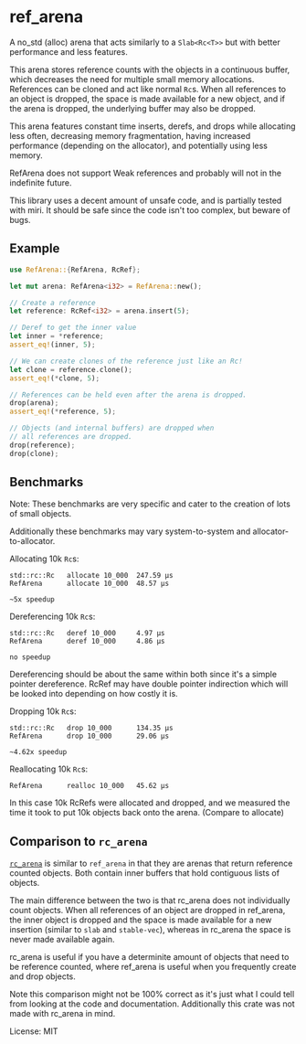 # ref_arena

A no_std (alloc) arena that acts similarly to a `Slab<Rc<T>>` but with
better performance and less features.

This arena stores reference counts with the objects in
a continuous buffer, which decreases the need for
multiple small memory allocations. References can
be cloned and act like normal `Rc`s. When all references
to an object is dropped, the space is made available
for a new object, and if the arena is dropped, the
underlying buffer may also be dropped.

This arena features constant time inserts, derefs,
and drops while allocating less often, decreasing
memory fragmentation, having increased performance
(depending on the allocator), and potentially using
less memory.

RefArena does not support Weak references and probably
will not in the indefinite future.

This library uses a decent amount of unsafe code, and is
partially tested with miri. It should be safe since the code
isn't too complex, but beware of bugs.

## Example

```rust
use RefArena::{RefArena, RcRef};

let mut arena: RefArena<i32> = RefArena::new();

// Create a reference
let reference: RcRef<i32> = arena.insert(5);

// Deref to get the inner value
let inner = *reference;
assert_eq!(inner, 5);

// We can create clones of the reference just like an Rc!
let clone = reference.clone();
assert_eq!(*clone, 5);

// References can be held even after the arena is dropped.
drop(arena);
assert_eq!(*reference, 5);

// Objects (and internal buffers) are dropped when
// all references are dropped.
drop(reference);
drop(clone);
```

## Benchmarks

Note: These benchmarks are very specific and
cater to the creation of lots of small objects.

Additionally these benchmarks may vary
system-to-system and allocator-to-allocator.

Allocating 10k `Rc`s:
```
std::rc::Rc   allocate 10_000  247.59 μs
RefArena      allocate 10_000  48.57 μs

~5x speedup
```

Dereferencing 10k `Rc`s:
```
std::rc::Rc   deref 10_000     4.97 μs
RefArena      deref 10_000     4.86 μs

no speedup
```

Dereferencing should be about the same within both since
it's a simple pointer dereference. RcRef may have double pointer
indirection which will be looked into depending on how costly it is.

Dropping 10k `Rc`s:
```
std::rc::Rc   drop 10_000      134.35 μs
RefArena      drop 10_000      29.06 μs

~4.62x speedup
```

Reallocating 10k `Rc`s:
```
RefArena      realloc 10_000   45.62 μs
```

In this case 10k RcRefs were allocated and dropped, and we measured
the time it took to put 10k objects back onto the arena.
(Compare to allocate)

## Comparison to `rc_arena`

[`rc_arena`](https://github.com/ebfull/rc_arena) is similar to `ref_arena`
in that they are arenas that return reference counted objects.
Both contain inner buffers that hold contiguous lists of objects.

The main difference between the two is that rc_arena does not
individually count objects. When all references of an object are
dropped in ref_arena, the inner object is dropped and the space
is made available for a new insertion (similar to `slab` and
`stable-vec`), whereas in rc_arena the space is never made available again.

rc_arena is useful if you have a determinite amount of objects
that need to be reference counted, where ref_arena is useful
when you frequently create and drop objects.

Note this comparison might not be 100% correct as it's just
what I could tell from looking at the code and documentation.
Additionally this crate was not made with rc_arena in mind.


License: MIT
